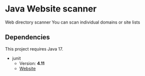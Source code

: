 # Java Website scanner
Web directory scanner
You can scan individual domains or site lists

## Dependencies
This project requires Java 17.
* junit 
   * Version: **4.11**
   * [Website](https://junit.org/junit5/) 
